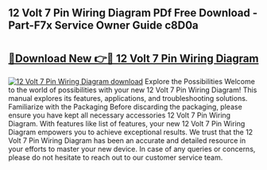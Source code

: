 ## 12 Volt 7 Pin Wiring Diagram PDf Free Download - Part-F7x Service Owner Guide c8D0a

# <h2><a href="http://dfltc5q.blite.top/?on=12+Volt+7+Pin+Wiring+Diagram">🔗Download New 👉🔴 12 Volt 7 Pin Wiring Diagram</a></h2>

[![12 Volt 7 Pin Wiring Diagram download](https://i.imgur.com/lujVjoI.png)](http://dfltc5q.blite.top/?on=12+Volt+7+Pin+Wiring+Diagram)
Explore the Possibilities Welcome to the world of possibilities with your new 12 Volt 7 Pin Wiring Diagram! This manual explores its features, applications, and troubleshooting solutions. Familiarize with the Packaging Before discarding the packaging, please ensure you have kept all necessary accessories 12 Volt 7 Pin Wiring Diagram. With features like list of features, your new 12 Volt 7 Pin Wiring Diagram empowers you to achieve exceptional results. We trust that the 12 Volt 7 Pin Wiring Diagram has been an accurate and detailed resource in your efforts to master your new device. In case of any queries or concerns, please do not hesitate to reach out to our customer service team.
